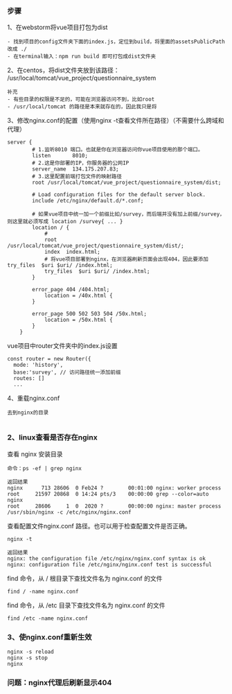 
### 步骤

1、在webstorm将vue项目打包为dist
```text
- 找到项目的config文件夹下面的index.js，定位到build，将里面的assetsPublicPath改成 ./
- 在terminal输入：npm run build 即可打包成dist文件夹
```

2、在centos，将dist文件夹放到该路径：  /usr/local/tomcat/vue_project/questionnaire_system
```text
补充
- 有些目录的权限是不足的，可能在浏览器访问不到，比如root
- /usr/local/tomcat 的路径是本来就存在的，因此我只是将

```

3、修改nginx.conf的配置（使用nginx -t查看文件所在路径）（不需要什么跨域和代理）
```text
server {
        # 1.监听8010 端口。也就是你在浏览器访问你vue项目使用的那个端口。
        listen       8010;
        # 2.这是你部署的IP，你服务器的公网IP
        server_name  134.175.207.83;
        # 3.这里配置前端打包文件的映射路径
        root /usr/local/tomcat/vue_project/questionnaire_system/dist; 

        # Load configuration files for the default server block.
        include /etc/nginx/default.d/*.conf;

        # 如果vue项目中统一加一个前缀比如/survey，而后端并没有加上前缀/survey，则这里就必须写成 location /survey{ ... }
        location / {
            # 
            root   /usr/local/tomcat/vue_project/questionnaire_system/dist/;
            index  index.html;
            # 将vue项目部署到nginx，在浏览器刷新页面会出现404，因此要添加 try_files  $uri $uri/ /index.html;
            try_files  $uri $uri/ /index.html;
        }
		
        error_page 404 /404.html;
            location = /40x.html {
        }

        error_page 500 502 503 504 /50x.html;
            location = /50x.html {
        }
    }

```

vue项目中router文件夹中的index.js设置
```text
const router = new Router({
  mode: 'history',
  base:'survey', // 访问路径统一添加前缀
  routes: []
  ...
```


4、重载nginx.conf
```text
去到nginx的目录


```

### 2、linux查看是否存在nginx

查看 nginx 安装目录
```text
命令：ps -ef | grep nginx

返回结果
nginx      713 28606  0 Feb24 ?        00:01:00 nginx: worker process
root     21597 20868  0 14:24 pts/3    00:00:00 grep --color=auto nginx
root     28606     1  0  2020 ?        00:00:00 nginx: master process /usr/sbin/nginx -c /etc/nginx/nginx.conf
```

查看配置文件nginx.conf 路径。也可以用于检查配置文件是否正确。
```text
nginx -t

返回结果
nginx: the configuration file /etc/nginx/nginx.conf syntax is ok
nginx: configuration file /etc/nginx/nginx.conf test is successful
```

find 命令，从 / 根目录下查找文件名为 nginx.conf 的文件
```text
find / -name nginx.conf
```

find 命令，从 /etc 目录下查找文件名为 nginx.conf 的文件
```text
find /etc -name nginx.conf
```

### 3、使nginx.conf重新生效

```text
nginx -s reload
nginx -s stop
nginx
```

### 问题：nginx代理后刷新显示404












